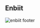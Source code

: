 ## Enbiit

![enbiit footer](https://user-images.githubusercontent.com/95315609/169147795-2bad1217-18fa-4001-9304-aa24c2f2ff57.jpg)
